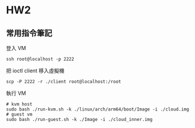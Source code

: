 # HW2

## 常用指令筆記

登入 VM
```
ssh root@localhost -p 2222
```

把 ioctl client 移入虛擬機
```
scp -P 2222 -r ./client root@localhost:/root
```

執行 VM
```
# kvm host
sudo bash ./run-kvm.sh -k ./linux/arch/arm64/boot/Image -i ./cloud.img
# guest vm
sudo bash ./run-guest.sh -k ./Image -i ./cloud_inner.img
```
